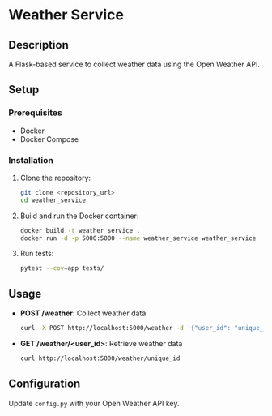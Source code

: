 # Weather Service

## Description
A Flask-based service to collect weather data using the Open Weather API.

## Setup
### Prerequisites
- Docker
- Docker Compose

### Installation
1. Clone the repository:
    ```sh
    git clone <repository_url>
    cd weather_service
    ```

2. Build and run the Docker container:
    ```sh
    docker build -t weather_service .
    docker run -d -p 5000:5000 --name weather_service weather_service
    ```

3. Run tests:
    ```sh
    pytest --cov=app tests/
    ```

## Usage
- **POST /weather**: Collect weather data
    ```sh
    curl -X POST http://localhost:5000/weather -d '{"user_id": "unique_id", "city_id": 3448439}' -H "Content-Type: application/json"
    ```

- **GET /weather/<user_id>**: Retrieve weather data
    ```sh
    curl http://localhost:5000/weather/unique_id
    ```

## Configuration
Update `config.py` with your Open Weather API key.